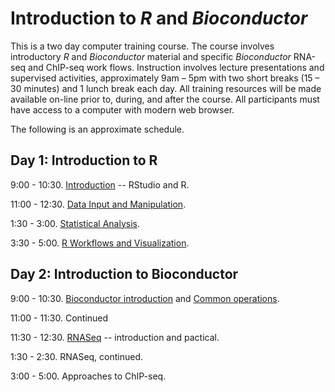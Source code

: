 # Introduction to _R_ and _Bioconductor_

This is a two day computer training course. The course involves
introductory _R_ and _Bioconductor_ material and specific
_Bioconductor_ RNA-seq and ChIP-seq work flows. Instruction involves
lecture presentations and supervised activities, approximately 9am –
5pm with two short breaks (15 – 30 minutes) and 1 lunch break each
day. All training resources will be made available on-line prior to,
during, and after the course. All participants must have access to a
computer with modern web browser.

The following is an approximate schedule.

## Day 1: Introduction to R

9:00 - 10:30. [Introduction][] -- RStudio and R.

11:00 - 12:30. [Data Input and Manipulation][].

1:30 - 3:00. [Statistical Analysis][].

3:30 - 5:00. [R Workflows and Visualization][].

## Day 2: Introduction to Bioconductor

9:00 - 10:30. [Bioconductor introduction][] and [Common operations][].

11:00 - 11:30. Continued

11:30 - 12:30. [RNASeq][] -- introduction and pactical.

1:30 - 2:30. RNASeq, continued.

3:00 - 5:00. Approaches to ChIP-seq.

[Introduction]: https://github.com/Bioconductor/BiocIntro/blob/OMRF-2017/vignettes/A1_Using_R.Rmd
[Data Input and Manipulation]: https://github.com/Bioconductor/BiocIntro/blob/OMRF-2017/vignettes/A2_IO.Rmd
[Statistical Analysis]: https://github.com/Bioconductor/BiocIntro/blob/OMRF-2017/vignettes/A3_Statistics.Rmd
[R Workflows and Visualization]: https://github.com/Bioconductor/BiocIntro/blob/OMRF-2017/vignettes/A4_Graphics.Rmd

[Bioconductor introduction]: https://github.com/Bioconductor/BiocIntro/blob/OMRF-2017/vignettes/B1_Bioconductor_intro.Rmd
[Common operations]: https://github.com/Bioconductor/BiocIntro/blob/OMRF-2017/vignettes/B2_Common_Operations.Rmd
[RNASeq]: https://github.com/Bioconductor/BiocIntro/blob/OMRF-2017/vignettes/B3_RNASeq_Workflow.Rmd

